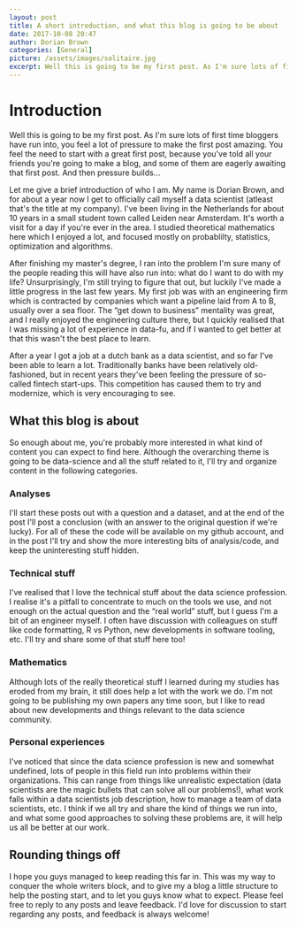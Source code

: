 ```yaml
---
layout: post
title: A short introduction, and what this blog is going to be about
date: 2017-10-08 20:47
author: Dorian Brown
categories: [General]
picture: /assets/images/solitaire.jpg
excerpt: Well this is going to be my first post. As I'm sure lots of first time bloggers have run into, you feel a lot of pressure to make the first post amazing. You feel the need to start with a great first post, because you've told all your friends you're going to make a blog, and some of them are eagerly awaiting that first post. And then pressure builds…
---
```


# Introduction

Well this is going to be my first post. As I'm sure lots of first time bloggers have run into, you feel a lot of pressure to make the first post amazing. You feel the need to start with a great first post, because you've told all your friends you're going to make a blog, and some of them are eagerly awaiting that first post. And then pressure builds…

Let me give a brief introduction of who I am. My name is Dorian Brown, and for about a year now I get to officially call myself a data scientist (atleast that's the title at my company). I've been living in the Netherlands for about 10 years in a small student town called Leiden near Amsterdam. It's worth a visit for a day if you're ever in the area. I studied theoretical mathematics here which I enjoyed a lot, and focused mostly on probablilty, statistics, optimization and algorithms.

After finishing my master's degree, I ran into the problem I'm sure many of the people reading this will have also run into: what do I want to do with my life? Unsurprisingly, I'm still trying to figure that out, but luckily I've made a little progress in the last few years. My first job was with an engineering firm which is contracted by companies which want a pipeline laid from A to B, usually over a sea floor. The “get down to business” mentality was great, and I really enjoyed the engineering culture there, but I quickly realised that I was missing a lot of experience in data-fu, and if I wanted to get better at that this wasn't the best place to learn.

After a year I got a job at a dutch bank as a data scientist, and so far I've been able to learn a lot. Traditionally banks have been relatively old-fashioned, but in recent years they've been feeling the pressure of so-called fintech start-ups. This competition has caused them to try and modernize, which is very encouraging to see.

## What this blog is about

So enough about me, you're probably more interested in what kind of content you can expect to find here. Although the overarching theme is going to be data-science and all the stuff related to it, I'll try and organize content in the following categories.

### Analyses

I'll start these posts out with a question and a dataset, and at the end of the post I'll post a conclusion (with an answer to the original question if we're lucky). For all of these the code will be available on my github account, and in the post I'll try and show the more interesting bits of analysis/code, and keep the uninteresting stuff hidden.

### Technical stuff

I've realised that I love the technical stuff about the data science profession. I realise it's a pitfall to concentrate to much on the tools we use, and not enough on the actual question and the “real world” stuff, but I guess I'm a bit of an engineer myself. I often have discussion with colleagues on stuff like code formatting, R vs Python, new developments in software tooling, etc. I'll try and share some of that stuff here too!

### Mathematics

Although lots of the really theoretical stuff I learned during my studies has eroded from my brain, it still does help a lot with the work we do. I'm not going to be publishing my own papers any time soon, but I like to read about new developments and things relevant to the data science community.

### Personal experiences

I've noticed that since the data science profession is new and somewhat undefined, lots of people in this field run into problems within their organizations. This can range from things like unrealistic expectation (data scientists are the magic bullets that can solve all our problems!), what work falls within a data scientists job description, how to manage a team of data scientists, etc. I think if we all try and share the kind of things we run into, and what some good approaches to solving these problems are, it will help us all be better at our work.

## Rounding things off

I hope you guys managed to keep reading this far in. This was my way to conquer the whole writers block, and to give my a blog a little structure to help the posting start, and to let you guys know what to expect. Please feel free to reply to any posts and leave feedback. I'd love for discussion to start regarding any posts, and feedback is always welcome!
